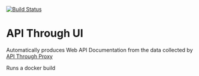[![Build
Status](https://travis-ci.org/smsohan/api_through_ui.svg?branch=master)](https://travis-ci.org/smsohan/api_through_ui)

# API Through UI

Automatically produces Web API Documentation from the data collected by
[API Through Proxy](https://github.com/smsohan/api_through) 

Runs a docker build
